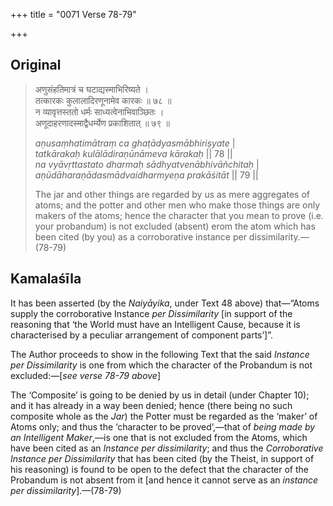 +++
title = "0071 Verse 78-79"

+++
## Original 
>
> अणुसंहतिमात्रं च घटाद्यस्माभिरिष्यते ।  
> तत्कारकः कुलालादिरणूनामेव कारकः ॥ ७८ ॥  
> न व्यावृत्तस्ततो धर्मः साध्यत्वेनाभिवाञ्छितः ।  
> अणूदाहरणादस्माद्वैधर्म्येण प्रकाशितात् ॥ ७९ ॥ 
>
> *aṇusaṃhatimātraṃ ca ghaṭādyasmābhiriṣyate* \|  
> *tatkārakaḥ kulālādiraṇūnāmeva kārakaḥ* \|\| 78 \|\|  
> *na vyāvṛttastato dharmaḥ sādhyatvenābhivāñchitaḥ* \|  
> *aṇūdāharaṇādasmādvaidharmyeṇa prakāśitāt* \|\| 79 \|\| 
>
> The jar and other things are regarded by us as mere aggregates of atoms; and the potter and other men who make those things are only makers of the atoms; hence the character that you mean to prove (i.e. your probandum) is not excluded (absent) erom the atom which has been cited (by you) as a corroborative instance per dissimilarity.—(78-79)



## Kamalaśīla

It has been asserted (by the *Naiyāyika*, under Text 48 above) that—“Atoms supply the corroborative Instance *per Dissimilarity* [in support of the reasoning that ‘the World must have an Intelligent Cause, because it is characterised by a peculiar arrangement of component parts’]”.

The Author proceeds to show in the following Text that the said *Instance per Dissimilarity* is one from which the character of the Probandum is not excluded:—[*see verse 78-79 above*]

The ‘Composite’ is going to be denied by us in detail (under Chapter 10); and it has already in a way been denied; hence (there being no such composite whole as the *Jar*) the Potter must be regarded as the ‘maker’ of Atoms only; and thus the ‘character to be proved’,—that of *being made by an Intelligent Maker*,—is one that is not excluded from the Atoms, which have been cited as an *Instance per dissimilarity*; and thus the *Corroborative Instance per Dissimilarity* that has been cited (by the Theist, in support of his reasoning) is found to be open to the defect that the character of the Probandum is not absent from it [and hence it cannot serve as an *instance per dissimilarity*].—(78-79)


